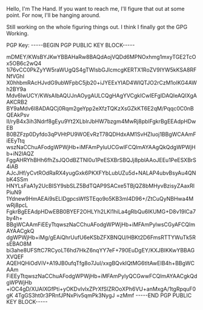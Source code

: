 Hello, I'm The Hand. If you want to reach me, I'll figure that out at some point.
For now, I'll be hanging around.

Still working on the whole figuring things out. I think I finally got the GPG Working.

PGP Key:
-----BEGIN PGP PUBLIC KEY BLOCK-----

mDMEY/KWsBYJKwYBBAHaRw8BAQdAojVQDd6MPNOxhmg1mxyTGE2TcOx5OB6c2wQ4
1i76vCC0PkZyYW5raWUgQS4gTWlsbGJlcmcgKERTX1RoZV9IYW5kKSA8RFNfVGhl
X0hhbmRAcHJvdG9ubWFpbC5jb20+iJYEExYIAD4WIQTJO2rCzM1oIKG4AWh2BY9a
Mdv6IwUCY/KWsAIbAQUJnAOygAULCQgHAgYVCgkICwIEFgIDAQIeAQIXgAAKCRB2
BY9aMdv6I8ADAQCj0Rqm2geYpp2eXfzTQKzXsGZkKT6E2qM/Pqqc0C0nBQEAkPsv
II/ryB4x3ih3Ndrf8gEyu9Yt2XLbIrJbHW7bzgm4MwRj8pblFgkrBgEEAdpHDwEB
B0BZFzp0Dyfdo3qPVHtPU9WOEvRzT78QDHdxAM1SvHZIuoj1BBgWCAAmFiEEyTtq
wszNaCChuAFodgWPWjHb+iMFAmPyluUCGwIFCQlmAYAAgQkQdgWPWjHb+iN2IAQZ
FggAHRYhBHh6fhZsJQOdBZTNI0u1PeESXBrSBQJj8pblAAoJEEu1PeESXBrS4iAB
AJcJHf/yCvtROdRaRX4yugGxk6PKXFYbLubUZu5d+NALAP4ubvBsyAu4QNbK4SSm
HNYLsFaA1y2UcBISY9sbSLZ5BdTQAP9SACxe5TBjQZ8bMHyvBzisyZAaxRlPiuN9
1Ydnew9HmAEAi9sELlDgpcsWfSTEqo9o5KB3ml4D96+/ZtCuQyNBHwa4MwRj8pcL
FgkrBgEEAdpHDwEBB0BYEF2OHLYh2LKl1hiLa4gRbQu6lKUMG+D8v19lCa7by4h+
BBgWCAAmFiEEyTtqwszNaCChuAFodgWPWjHb+iMFAmPylwsCGyAFCQlmAYAACgkQ
dgWPWjHb+iMg/gEAiQhrUufU6eKSbZFXBNQU/HBKt2D6FmsRTTYWuTk5RsEBAO8M
bi3ahe8UFSftC7RCyoLT6hd7HkZ6nqYY7eF+790EuDgEY/KXJBIKKwYBBAGXVQEF
AQEHQHiOdViV+A19JB0ufqTfg8o7JuI/xxgBQvkIQtMG6tItAwEIB4h+BBgWCAAm
FiEEyTtqwszNaCChuAFodgWPWjHb+iMFAmPylyQCGwwFCQlmAYAACgkQdgWPWjHb
+iOC4gD/XUAIXGfPti+yOKDvIvlxZPrXfSlZROoXPh6VU+anMxgA/1tgRpquF0gK
4TgGS3ht0r3PRnfJPNxPiv5qmPk3NygJ
=zMmf
-----END PGP PUBLIC KEY BLOCK-----
